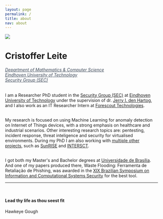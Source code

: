 ```yaml
---
layout: page
permalink: /
title: about
nav: about
---
```


<div class="text-center mt-5">
  <img class="profile-img" src="{{ 'prof_pic.png' | prepend: '/assets/img/' | prepend: site.baseurl }}">
</div>

<div class="col mt-4">
  <h1 class="title text-center font-weight-bold">Cristoffer Leite</h1>
    <h6 class="text-center mt-3 mb-3" style="font-stretch: ultra-condensed;">
      <a style="color: rgb(60, 72, 88);" href="https://tue.nl/wi" target="_blank">Department of Mathematics & Computer Science</a><br/>
      <a style="color: rgb(60, 72, 88);" href="https://tue.nl/" target="_blank">Eindhoven University of Technology</a><br/>
      <a style="color: rgb(60, 72, 88);" href="https://security1.win.tue.nl/doku.php" target="_blank">Security Group (SEC)</a>
    </h6>
</div>

<!-- Introduction -->

<div class="col text-justify p-0">
  I am a Researcher PhD student in the <a href="https://security1.win.tue.nl/doku.php" target="_blank">Security Group (SEC)</a> at <a href="https://tue.nl/" target="_blank">Eindhoven University of Technology</a> under the supervision of dr. <a href="https://www.tue.nl/en/research/researchers/jerry-den-hartog/" target="_blank">Jerry I. den Hartog</a>, and I also work as an IT Researcher Intern at <a href="https://www.forescout.com/" target="_blank">Forescout Technologies</a>.<br/><br/>

  My research is focused on using Machine Learning for anomaly detection on Internet of Things devices, with a strong emphasis on healthcare and industrial scenarios. Other interesting research topics are: pentesting, incident response, threat inteligence and security for virtualised environments. During my PhD I am also working with <a href="{{ '/projects/' }}">multiple other projects</a>, such as <a href="https://www.project-sunrise.eu/">SunRISE</a> and <a href="https://intersct.nl/">INTERSCT</a>.<br/><br/>

  I got both my Master's and Bachelor degrees at <a href="https://international.unb.br/" target="_blank">Universidade de Brasília</a>. And one of my papers produced there, Waste Flooding: Ferramenta de Retaliação de Phishing, was awarded in the <a href="https://sbseg2019.ime.usp.br/en/" target="_blank"> XIX Brazilian Symposium on Information and Computational Systems Security</a> for the best tool.
</div>

<!-- News 
<div class="news mt-3 p-0">
  <h1 class="title mb-4 p-0">news</h1>
  {% assign news = site.news | reverse %}
  {% for item in news limit: site.news_limit %}
    <div class="row p-0">
      <div class="col-sm-2 p-0">
        <span class="badge danger-color-dark font-weight-bold text-uppercase align-middle date ml-3">
          {{ item.date | date: "%b %-d, %Y" }}
        </span>
      </div>
      <div class="col-sm-10 mt-2 mt-sm-0 ml-3 ml-md-0 p-0 font-weight-light text">
        <p>{{ item.content | remove: '<p>' | remove: '</p>' | emojify }}</p>
      </div>
    </div>
  {% endfor %}
</div>
-->
<hr>
<br/>
<div class="footer column text-center">
    <h4 class="text font-italic">Lead thy life as thou seest fit</h4>
    Hawkeye Gough
</div>

